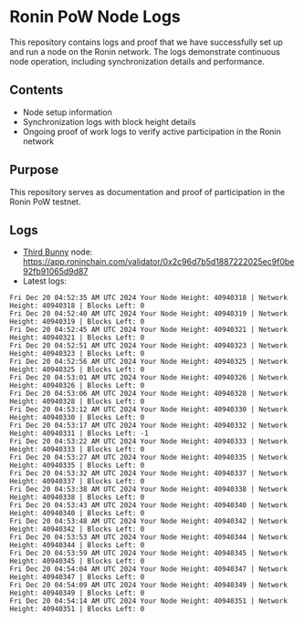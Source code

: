 # Ronin PoW Node Logs

This repository contains logs and proof that we have successfully set up and run a node on the Ronin network. The logs demonstrate continuous node operation, including synchronization details and performance.

## Contents

- Node setup information
- Synchronization logs with block height details
- Ongoing proof of work logs to verify active participation in the Ronin network

## Purpose

This repository serves as documentation and proof of participation in the Ronin PoW testnet.

## Logs

- [Third Bunny](https://thirdbunny.xyz/) node: https://app.roninchain.com/validator/0x2c96d7b5d1887222025ec9f0be92fb91065d9d87
- Latest logs:
```
Fri Dec 20 04:52:35 AM UTC 2024 Your Node Height: 40940318 | Network Height: 40940318 | Blocks Left: 0
Fri Dec 20 04:52:40 AM UTC 2024 Your Node Height: 40940319 | Network Height: 40940319 | Blocks Left: 0
Fri Dec 20 04:52:45 AM UTC 2024 Your Node Height: 40940321 | Network Height: 40940321 | Blocks Left: 0
Fri Dec 20 04:52:51 AM UTC 2024 Your Node Height: 40940323 | Network Height: 40940323 | Blocks Left: 0
Fri Dec 20 04:52:56 AM UTC 2024 Your Node Height: 40940325 | Network Height: 40940325 | Blocks Left: 0
Fri Dec 20 04:53:01 AM UTC 2024 Your Node Height: 40940326 | Network Height: 40940326 | Blocks Left: 0
Fri Dec 20 04:53:06 AM UTC 2024 Your Node Height: 40940328 | Network Height: 40940328 | Blocks Left: 0
Fri Dec 20 04:53:12 AM UTC 2024 Your Node Height: 40940330 | Network Height: 40940330 | Blocks Left: 0
Fri Dec 20 04:53:17 AM UTC 2024 Your Node Height: 40940332 | Network Height: 40940331 | Blocks Left: -1
Fri Dec 20 04:53:22 AM UTC 2024 Your Node Height: 40940333 | Network Height: 40940333 | Blocks Left: 0
Fri Dec 20 04:53:27 AM UTC 2024 Your Node Height: 40940335 | Network Height: 40940335 | Blocks Left: 0
Fri Dec 20 04:53:32 AM UTC 2024 Your Node Height: 40940337 | Network Height: 40940337 | Blocks Left: 0
Fri Dec 20 04:53:38 AM UTC 2024 Your Node Height: 40940338 | Network Height: 40940338 | Blocks Left: 0
Fri Dec 20 04:53:43 AM UTC 2024 Your Node Height: 40940340 | Network Height: 40940340 | Blocks Left: 0
Fri Dec 20 04:53:48 AM UTC 2024 Your Node Height: 40940342 | Network Height: 40940342 | Blocks Left: 0
Fri Dec 20 04:53:53 AM UTC 2024 Your Node Height: 40940344 | Network Height: 40940344 | Blocks Left: 0
Fri Dec 20 04:53:59 AM UTC 2024 Your Node Height: 40940345 | Network Height: 40940345 | Blocks Left: 0
Fri Dec 20 04:54:04 AM UTC 2024 Your Node Height: 40940347 | Network Height: 40940347 | Blocks Left: 0
Fri Dec 20 04:54:09 AM UTC 2024 Your Node Height: 40940349 | Network Height: 40940349 | Blocks Left: 0
Fri Dec 20 04:54:14 AM UTC 2024 Your Node Height: 40940351 | Network Height: 40940351 | Blocks Left: 0
```
